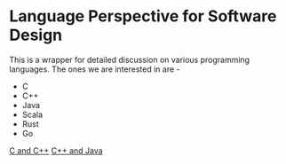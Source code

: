 # Language Perspective for Software Design

This is a wrapper for detailed discussion on various programming languages. The ones we are interested in are -
* C
* C++
* Java
* Scala
* Rust
* Go

[C and C++](c-cpp.md)
[C++ and Java](cpp-java.md)